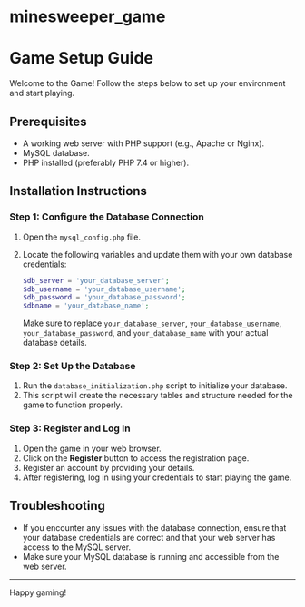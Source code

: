 # minesweeper_game
# Game Setup Guide

Welcome to the Game! Follow the steps below to set up your environment and start playing.

## Prerequisites

- A working web server with PHP support (e.g., Apache or Nginx).
- MySQL database.
- PHP installed (preferably PHP 7.4 or higher).

## Installation Instructions

### Step 1: Configure the Database Connection

1. Open the `mysql_config.php` file.
2. Locate the following variables and update them with your own database credentials:

    ```php
    $db_server = 'your_database_server';
    $db_username = 'your_database_username';
    $db_password = 'your_database_password';
    $dbname = 'your_database_name';
    ```

    Make sure to replace `your_database_server`, `your_database_username`, `your_database_password`, and `your_database_name` with your actual database details.

### Step 2: Set Up the Database

1. Run the `database_initialization.php` script to initialize your database.
2. This script will create the necessary tables and structure needed for the game to function properly.

### Step 3: Register and Log In

1. Open the game in your web browser.
2. Click on the **Register** button to access the registration page.
3. Register an account by providing your details.
4. After registering, log in using your credentials to start playing the game.

## Troubleshooting

- If you encounter any issues with the database connection, ensure that your database credentials are correct and that your web server has access to the MySQL server.
- Make sure your MySQL database is running and accessible from the web server.


---

Happy gaming!
